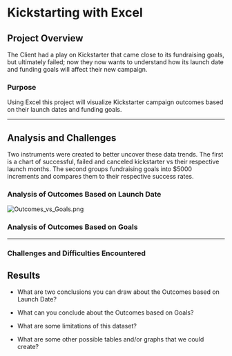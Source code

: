 # Kickstarting with Excel
## Project Overview

The Client had a play on Kickstarter that came close to its fundraising goals, but ultimately failed; now they now wants to understand how its launch date and funding goals will affect their new campaign.

### Purpose

Using Excel this project will visualize Kickstarter campaign outcomes based on their launch dates and funding goals.

---

## Analysis and Challenges

Two instruments were created to better uncover these data trends. The first is a chart of successful, failed and canceled kickstarter vs their respective launch months. The second groups fundraising goals into $5000 increments and compares them to their respective success rates. 

### Analysis of Outcomes Based on Launch Date
![Outcomes_vs_Goals.png](/Volumes/TRANS/Bootcamp/1,Kickstarting_with_Excel/Challenge/Resources/Outcomes_vs_Goals.png) 


### Analysis of Outcomes Based on Goals



---

### Challenges and Difficulties Encountered



## Results

- What are two conclusions you can draw about the Outcomes based on Launch Date?

- What can you conclude about the Outcomes based on Goals?

- What are some limitations of this dataset?

- What are some other possible tables and/or graphs that we could create?
